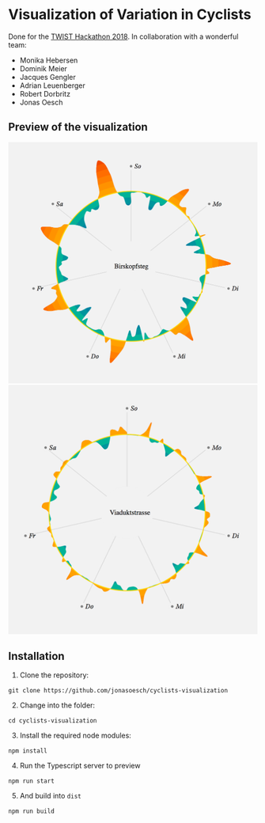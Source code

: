 # Visualization of Variation in Cyclists

Done for the [TWIST Hackathon 2018](https://www.twist2018.ch/). In collaboration with a wonderful team:

* Monika Hebersen
* Dominik Meier
* Jacques Gengler
* Adrian Leuenberger
* Robert Dorbritz
* Jonas Oesch

## Preview of the visualization

![](Birkopfsteg.png)
![](Viaduktstrasse.png)


## Installation

1. Clone the repository:

```
git clone https://github.com/jonasoesch/cyclists-visualization
```

2. Change into the folder:

```
cd cyclists-visualization
```

3. Install the required node modules:

```
npm install
```

4. Run the Typescript server to preview

```
npm run start
```

5. And build into `dist`

```
npm run build
```
